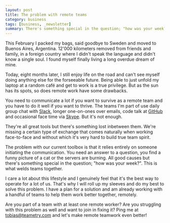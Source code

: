```yaml
---
layout: post
title: The problem with remote teams
category: business
tags: [business, _newsletter]
summary: There's something special in the question; "how was your week?". This is what welds teams together.
---
```

This February I packed my bags, said goodbye to Sweden and moved to Buenos Aires, Argentina. 12'000 kilometers removed from friends and family, in a foreign country where I didn't speak the language and didn't know a single soul. I found myself finally living a long overdue dream of mine.

Today, eight months later, I still enjoy life on the road and can't see myself doing anything else for the forseeable future. Being able to just unfold my laptop at a random café and get to work is a true privilege. But as the sun has its spots, so does remote work have some drawbacks.

You need to communicate a lot if you want to survive as a remote team and you have to do it well if you want to thrive. The teams I'm part of use daily group chat with [Slack](https://slack.com/), longer one-on-ones over emails, code talk at [GitHub](https://github.com/) and occasional face time via [Skype](http://www.skype.com/en/). But it's not enough.

They're all great tools but there's something lost inbetween them. We're missing a certain type of exchange that comes naturally when working face-to-face and without which it's very hard to build true team spirit.

The problem with our current toolbox is that it relies entirely on someone initiating the communication. You need an answer to a question, you find a funny picture of a cat or the servers are burning. All good causes but there's something special in the question; "how was your week?". This is what welds teams together.

I care a lot about this lifestyle and I genuinely feel that it's the best way to operate for a lot of us. That's why I will roll up my sleeves and do my best to solve this problem. I have a plan for a solution and am already working with a handful of teams to help them work better together, remotely.

Are you part of a team with at least one remote worker? Are you struggling with this problem as well and want to join in fixing it? Ping me at <tobias@teametry.com> and let's make remote teamwork even better!
